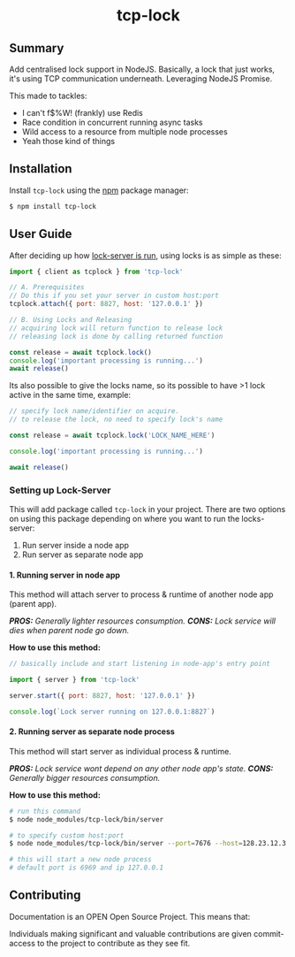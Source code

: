 <div class="info">
  <h1 class="name" align="center">tcp-lock</h1>
</div>


## Summary
Add centralised lock support in NodeJS. Basically, a lock that just works, it's using TCP communication underneath. Leveraging NodeJS Promise.

This made to tackles:
- I can't f$%W! (frankly) use Redis
- Race condition in concurrent running async tasks
- Wild access to a resource from multiple node processes
- Yeah those kind of things

## Installation

Install `tcp-lock` using the [npm](https://www.npmjs.com/) package manager:

```sh
$ npm install tcp-lock
```

## User Guide

After deciding up how [lock-server is run](https://github.com/shrotavre/tcp-lock#setting-up-lock-server), using locks is as simple as these:

```js
import { client as tcplock } from 'tcp-lock'

// A. Prerequisites
// Do this if you set your server in custom host:port
tcplock.attach({ port: 8827, host: '127.0.0.1' })

// B. Using Locks and Releasing
// acquiring lock will return function to release lock
// releasing lock is done by calling returned function

const release = await tcplock.lock()
console.log('important processing is running...')
await release()
```

Its also possible to give the locks name, so its possible to have >1 lock active in the same time, example:
```js
// specify lock name/identifier on acquire. 
// to release the lock, no need to specify lock's name

const release = await tcplock.lock('LOCK_NAME_HERE')

console.log('important processing is running...')

await release()
```

### Setting up Lock-Server

This will add package called `tcp-lock` in your project. There are two options on using this package depending on where you want to run the locks-server:
1. Run server inside a node app
2. Run server as separate node app

#### 1. Running server in node app

This method will attach server to process & runtime of another node app (parent app).

***PROS:** Generally lighter resources consumption. **CONS:** Lock service will dies when parent node go down.*

**How to use this method:**

```js
// basically include and start listening in node-app's entry point

import { server } from 'tcp-lock'

server.start({ port: 8827, host: '127.0.0.1' })

console.log(`Lock server running on 127.0.0.1:8827`)
```

#### 2. Running server as separate node process

This method will start server as individual process & runtime.

***PROS:** Lock service wont depend on any other node app's state. **CONS:** Generally bigger resources consumption.* 

**How to use this method:**

```bash
# run this command 
$ node node_modules/tcp-lock/bin/server

# to specify custom host:port 
$ node node_modules/tcp-lock/bin/server --port=7676 --host=128.23.12.3

# this will start a new node process
# default port is 6969 and ip 127.0.0.1
```

## Contributing

Documentation is an OPEN Open Source Project. This means that:

Individuals making significant and valuable contributions are given
commit-access to the project to contribute as they see fit.